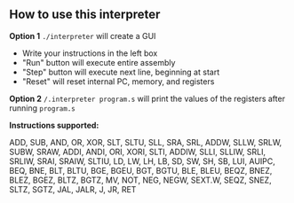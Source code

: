 ## How to use this interpreter

**Option 1**
`./interpreter` will create a GUI
- Write your instructions in the left box
- "Run" button will execute entire assembly
- "Step" button will execute next line, beginning at start
- "Reset" will reset internal PC, memory, and registers

**Option 2**
`/.interpreter program.s` will print the values of the registers after running `program.s`

**Instructions supported:**

ADD, SUB, AND, OR, XOR, SLT, SLTU, SLL, SRA, SRL, ADDW, SLLW, SRLW, SUBW, SRAW, ADDI, ANDI, ORI, XORI, SLTI, ADDIW, SLLI, SLLIW, SRLI, SRLIW, SRAI, SRAIW, SLTIU, LD, LW, LH, LB, SD, SW, SH, SB, LUI, AUIPC, BEQ, BNE, BLT, BLTU, BGE, BGEU, BGT, BGTU, BLE, BLEU, BEQZ, BNEZ, BLEZ, BGEZ, BLTZ, BGTZ, MV, NOT, NEG, NEGW, SEXT.W, SEQZ, SNEZ, SLTZ, SGTZ, JAL, JALR, J, JR, RET